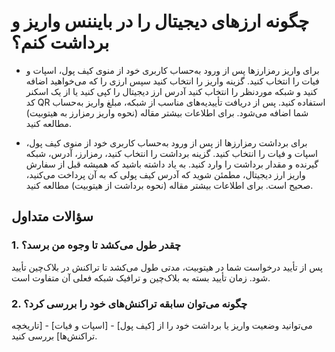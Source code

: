# چگونه ارزهای دیجیتال را در بایننس واریز و برداشت کنم؟

-	برای واریز رمزارزها پس از ورود به‌حساب کاربری خود از منوی کیف پول، اسپات و فیات را انتخاب کنید. گزینه واریز را انتخاب کنید سپس ارزی را که می‌خواهید اضافه کنید و شبکه موردنظر را انتخاب کنید آدرس ارز دیجیتال را کپی کنید یا از یک اسکنر کد QR استفاده کنید. پس از دریافت تأییدیه‌های مناسب از شبکه، مبلغ واریز به‌حساب شما اضافه می‌شود. برای اطلاعات بیشتر مقاله (نحوه واریز رمزارز به هیتوبیت) مطالعه کنید.

-	برای برداشت رمزارزها از پس از ورود به‌حساب کاربری خود از منوی کیف پول، اسپات و فیات را انتخاب کنید. گزینه برداشت را انتخاب کنید، رمزارز، آدرس، شبکه گیرنده و مقدار برداشت را وارد کنید. به یاد داشته باشید که همیشه قبل از سفارش واریز ارز دیجیتال، مطمئن شوید که آدرس کیف پولی که به آن پرداخت می‌کنید، صحیح است. برای اطلاعات بیشتر مقاله (نحوه برداشت از هیتوبیت) مطالعه کنید.


## سؤالات متداول

### 1.	چقدر طول می‌کشد تا وجوه من برسد؟

پس از تأیید درخواست شما در هیتوبیت، مدتی طول می‌کشد تا تراکنش در بلاک‌چین تأیید شود. زمان تأیید بسته به بلاک‌چین و ترافیک شبکه فعلی آن متفاوت است.

### 2.	چگونه می‌توان سابقه تراکنش‌های خود را بررسی کرد؟

می‌توانید وضعیت واریز یا برداشت خود را از [کیف پول] - [اسپات و فیات] - [تاریخچه تراکنش‌ها] بررسی کنید.


